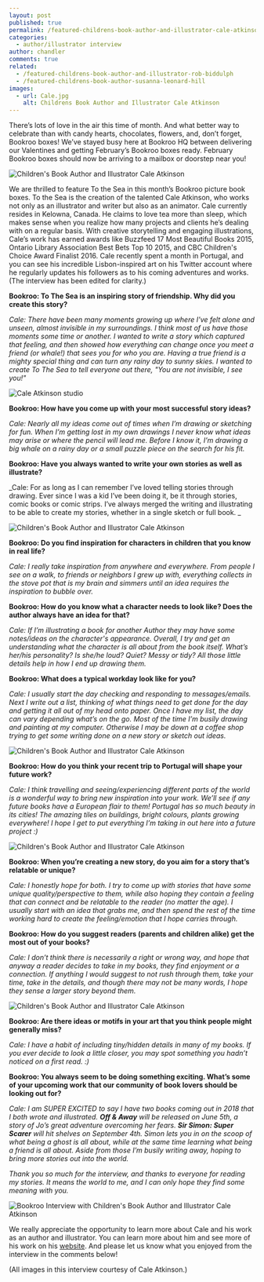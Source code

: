 ```yaml
---
layout: post
published: true
permalink: /featured-childrens-book-author-and-illustrator-cale-atkinson
categories:
  - author/illustrator interview
author: chandler
comments: true
related:
  - /featured-childrens-book-author-and-illustrator-rob-biddulph
  - /featured-childrens-book-author-susanna-leonard-hill
images:
  - url: Cale.jpg
    alt: Childrens Book Author and Illustrator Cale Atkinson
---
```

There’s lots of love in the air this time of month. And what better way to celebrate than with candy hearts, chocolates, flowers, and, don’t forget, Bookroo boxes! We’ve stayed busy here at Bookroo HQ between delivering our Valentines and getting February’s Bookroo boxes ready. February Bookroo boxes should now be arriving to a mailbox or doorstep near you!

![Children's Book Author and Illustrator Cale Atkinson]({{site.baseurl}}/assets/img/posts/Cale.jpg)

We are thrilled to feature To the Sea in this month’s Bookroo picture book boxes. To the Sea is the creation of the talented Cale Atkinson, who works not only as an illustrator and writer but also as an animator. Cale currently resides in Kelowna, Canada. He claims to love tea more than sleep, which makes sense when you realize how many projects and clients he’s dealing with on a regular basis. With creative storytelling and engaging illustrations, Cale’s work has earned awards like Buzzfeed 17 Most Beautiful Books 2015, Ontario Library Association Best Bets Top 10 2015, and CBC Children's Choice Award Finalist 2016.  Cale recently spent a month in Portugal, and you can see his incredible Lisbon-inspired art on his Twitter account where he regularly updates his followers as to his coming adventures and works. (The interview has been edited for clarity.)

**Bookroo: To The Sea is an inspiring story of friendship. Why did you create this story?**

_Cale: There have been many moments growing up where I've felt alone and unseen, almost invisible in my surroundings. I think most of us have those moments some time or another. I wanted to write a story which captured that feeling, and then showed how everything can change once you meet a friend (or whale!) that sees you for who you are. Having a true friend is a mighty special thing and can turn any rainy day to sunny skies. I wanted to create To The Sea to tell everyone out there, "You are not invisible, I see you!"_

![Cale Atkinson studio]({{site.baseurl}}/assets/img/posts/Cale_Studio1edit.jpg)

**Bookroo: How have you come up with your most successful story ideas?**

_Cale: Nearly all my ideas come out of times when I’m drawing or sketching for fun. When I’m getting lost in my own drawings I never know what ideas may arise or where the pencil will lead me. Before I know it, I’m drawing a big whale on a rainy day or a small puzzle piece on the search for his fit._

**Bookroo: Have you always wanted to write your own stories as well as illustrate?**

_Cale: For as long as I can remember I’ve loved telling stories through drawing. Ever since I was a kid I’ve been doing it, be it through stories, comic books or comic strips. I’ve always merged the writing and illustrating to be able to create my stories, whether in a single sketch or full book. _

![Children's Book Author and Illustrator Cale Atkinson]({{site.baseurl}}/assets/img/posts/Cale_Studio2edit.jpg)

**Bookroo: Do you find inspiration for characters in children that you know in real life?**

_Cale: I really take inspiration from anywhere and everywhere. From people I see on a walk, to friends or neighbors I grew up with, everything collects in the stove pot that is my brain and simmers until an idea requires the inspiration to bubble over._

**Bookroo: How do you know what a character needs to look like? Does the author always have an idea for that?**

_Cale: If I’m illustrating a book for another Author they may have some notes/ideas on the character's appearance. Overall, I try and get an understanding what the character is all about from the book itself. What’s her/his personality? Is she/he loud? Quiet? Messy or tidy? All those little details help in how I end up drawing them._

**Bookroo: What does a typical workday look like for you?**

_Cale: I usually start the day checking and responding to messages/emails. Next I write out a list, thinking of what things need to get done for the day and getting it all out of my head onto paper. Once I have my list, the day can vary depending what’s on the go. Most of the time I’m busily drawing and painting at my computer. Otherwise I may be down at a coffee shop trying to get some writing done on a new story or sketch out ideas._

![Children's Book Author and Illustrator Cale Atkinson]({{site.baseurl}}/assets/img/posts/CoffeeShopCale2edit.jpg)

**Bookroo: How do you think your recent trip to Portugal will shape your future work?**

_Cale: I think travelling and seeing/experiencing different parts of the world is a wonderful way to bring new inspiration into your work. We’ll see if any future books have a European flair to them! Portugal has so much beauty in its cities! The amazing tiles on buildings, bright colours, plants growing everywhere! I hope I get to put everything I’m taking in out here into a future project :)_

![Children's Book Author and Illustrator Cale Atkinson]({{site.baseurl}}/assets/img/posts/Seville_Caleedit.jpg)

**Bookroo: When you’re creating a new story, do you aim for a story that’s relatable or unique?**

_Cale: I honestly hope for both. I try to come up with stories that have some unique quality/perspective to them, while also hoping they contain a feeling that can connect and be relatable to the reader (no matter the age). I usually start with an idea that grabs me, and then spend the rest of the time working hard to create the feeling/emotion that I hope carries through._

**Bookroo: How do you suggest readers (parents and children alike) get the most out of your books?**

_Cale: I don’t think there is necessarily a right or wrong way, and hope that anyway a reader decides to take in my books, they find enjoyment or a connection. If anything I would suggest to not rush through them, take your time, take in the details, and though there may not be many words, I hope they sense a larger story beyond them._ 

![Children's Book Author and Illustrator Cale Atkinson]({{site.baseurl}}/assets/img/posts/CaleOnHillTopedit.jpg)

**Bookroo: Are there ideas or motifs in your art that you think people might generally miss?**

_Cale: I have a habit of including tiny/hidden details in many of my books. If you ever decide to look a little closer, you may spot something you hadn’t noticed on a first read. :)_

**Bookroo: You always seem to be doing something exciting. What’s some of your upcoming work that our community of book lovers should be looking out for?**

_Cale: I am SUPER EXCITED to say I have two books coming out in 2018 that I both wrote and illustrated. **Off & Away** will be released on June 5th, a story of Jo’s great adventure overcoming her fears. **Sir Simon: Super Scarer** will hit shelves on September 4th. Simon lets you in on the scoop of what being a ghost is all about, while at the same time learning what being a friend is all about. Aside from those I’m busily writing away, hoping to bring more stories out into the world._

_Thank you so much for the interview, and thanks to everyone for reading my stories. It means the world to me, and I can only hope they find some meaning with you._

![Bookroo Interview with Children's Book Author and Illustrator Cale Atkinson]({{site.baseurl}}/assets/img/posts/BookStore_caleedit.jpg)

We really appreciate the opportunity to learn more about Cale and his work as an author and illustrator. You can learn more about him and see more of his work on his [website](http://www.cale.ca/). And please let us know what you enjoyed from the interview in the comments below!

(All images in this interview courtesy of Cale Atkinson.)
